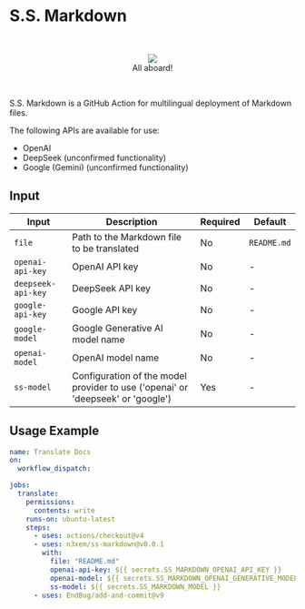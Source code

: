 # S.S. Markdown

&nbsp;
<p align="center">
  <img src="https://github.com/user-attachments/assets/dab375e4-f973-41dd-bf26-1ff34231af8c"><br>
  All aboard!
</p>
  
&nbsp;

S.S. Markdown is a GitHub Action for multilingual deployment of Markdown files.

The following APIs are available for use:

- OpenAI
- DeepSeek (unconfirmed functionality)
- Google (Gemini) (unconfirmed functionality)

## Input

| Input | Description | Required | Default |
|-------|-------------|----------|---------|
| `file` | Path to the Markdown file to be translated | No | `README.md` |
| `openai-api-key` | OpenAI API key | No | - |
| `deepseek-api-key` | DeepSeek API key | No | - |
| `google-api-key` | Google API key | No | - |
| `google-model` | Google Generative AI model name | No | - |
| `openai-model` | OpenAI model name | No | - |
| `ss-model` | Configuration of the model provider to use ('openai' or 'deepseek' or 'google') | Yes | - |

## Usage Example

```yaml
name: Translate Docs
on:
  workflow_dispatch:

jobs:
  translate:
    permissions:
      contents: write
    runs-on: ubuntu-latest
    steps:
      - uses: actions/checkout@v4
      - uses: n3xem/ss-markdown@v0.0.1
        with:
          file: "README.md"
          openai-api-key: ${{ secrets.SS_MARKDOWN_OPENAI_API_KEY }}
          openai-model: ${{ secrets.SS_MARKDOWN_OPENAI_GENERATIVE_MODEL }}
          ss-model: ${{ secrets.SS_MARKDOWN_MODEL }}
      - uses: EndBug/add-and-commit@v9
```